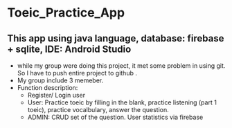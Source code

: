 # Toeic_Practice_App
## This app using java language, database: firebase + sqlite, IDE: Android Studio
- while my group were doing this project, it met some problem in using git. So I have to push entire project to github .
- My group include 3 memeber.
- Function description:
  + Register/ Login user
  + User: Practice toeic by filling in the blank, practice listening (part 1 toeic), practice vocalbulary, answer the question.
  + ADMIN: CRUD set of the question. User statistics via firebase
